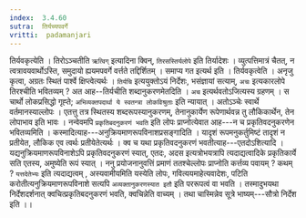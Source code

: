 ```yaml
---
index:  3.4.60
sutra:  तिर्यच्यपवर्गे
vritti:  padamanjari
---
```


तिर्यवकृत्येति । तिरोऽञ्चतीति `ऋत्विग्` इत्यादिना क्विन्, `तिरसस्तिर्यलोपे` इति तिर्यादेशः । व्युत्पत्तिमात्रं चैतत्, न त्वत्रावयवार्थोऽस्ति, समुदायो ह्ययमपवर्गे वर्त्तते तद्दिर्शितम् । समाप्य गत इत्यर्थ इति । तिर्यवकृत्वेति । अनृजु कृत्वा, अग्रतः स्थितं पार्श्वे क्षिप्त्वेत्यर्थः ।
`तिर्यचि` इत्ययुक्तोऽयं निर्देशः, भसंज्ञायां सत्याम्, `अचः` इत्यकारलोपे तिरश्चीति भवितव्यम् ? अत आह--तिर्यचीति शब्दानुकरणमेतदिति । `अच` इत्यर्थवतोऽजित्यस्य ग्रहणम् । स चार्थो लोकप्रसिद्धो गृह्ते; `अभिव्यक्तपदार्था ये स्वतन्त्रा लोकविश्रुताः` इति न्यायात् । अतोऽञ्चेः स्वार्थे वर्तमानस्याल्लोपः । एतत्तु तत्र स्थितस्य शब्दरूपस्यानुकरणम्, तेनानुकार्येण रूपेणार्थवन्न तु लौकिकार्थेन, तेन लोपाभाव इति भावः । नन्वेवमपि `प्रकृतिबदनुकरणं भवति` इति लोपः प्राप्नोत्येवात आह---न च प्रकृतिवदनुकरणेन भवितव्यमिति । कस्मादित्याह---अनुक्रियमाणरूपविनाशप्रसङ्गादिति । यादृशं रूपमनुकर्तुमिष्टं तादृशं न प्रतीयेत, लौकिक एव त्वर्थः प्रतीयेतेत्यर्थः । क्व च यथा प्रकृतिवदनुकरणं भवतीत्याह---एतदोऽशित्यादि । यद्यनुक्रियमाणरूपविनाशेऽपि प्रकृतिवदनुकरणं स्यात्, एतदः, अदस इत्यत्रोभयत्रापि त्यदाद्यत्वादिके प्रकृतिकार्ये सति एतस्य, अमुष्येति रूपं स्यात् । ननु प्रयोजनानुवत्तिं प्रमाणं ततश्चेल्लोपः प्राप्नोति कर्त्तव्य पवायम् ? कथम् ? `यत्तदेतेभ्यः` इति त्यदाद्यत्वम् , अस्यवामीयमिति यस्येति लोपः, गवित्ययमाहेत्यवादेशः, पटिति करोतीत्यनुक्रियमाणरूपविनाशे सत्यपि `अव्यक्तानुकरणस्यात इतौ` इति पररूपत्वं वा भवति । तस्मादुभयथा निर्देशदर्शनात् क्वचित्प्रकृतिबदनुकरणं भवति, क्वचिन्नेति वाच्यम् । तथा चास्मिन्नेव सूत्रे भाष्यम्---सौत्रो निर्देश इति ।।
